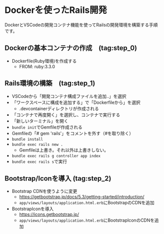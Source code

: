# Dockerを使ったRails開発

DockerとVSCodeの開発コンテナ機能を使ってRailsの開発環境を構築する手順です。

## Dockerの基本コンテナの作成　(tag:step_0)
- Dockerfile(Ruby環境)を作成する
  - FROM: ruby:3.3.0

## Rails環境の構築　(tag:step_1)
- VSCodeから「開発コンテナ構成ファイルを追加..」を選択
- 「ワークスペースに構成を追加する」で「Dockerfileから」を選択
  - .devcontainerディレクトリが作成される
- 「コンテナで再度開く」を選択し、コンテナで実行する
- 「新しいターミナル」を開く
- ```bundle init```でGemfileが作成される
- Gemfileの「# gem 'rails'」をコメントを外す（#を取り除く）
- ```bundle install```
- ```bundle exec rails new .```
  - Gemfileは上書き。それ以外は上書きしない。
- ```bundle exec rails g controller app index```
- ```bundle exec rails s```で実行

## Bootstrap/Iconを導入 (tag:step_2)
- Bootstrap CDNを使うように変更
  - https://getbootstrap.jp/docs/5.3/getting-started/introduction/
  - ```app/views/layouts/application.html.erb```にBootstrapのCDNを追加
- BootstrapIconを導入
  - https://icons.getbootstrap.jp/
  - ```app/views/layouts/application.html.erb```にBootstrapIconのCDNを追加
